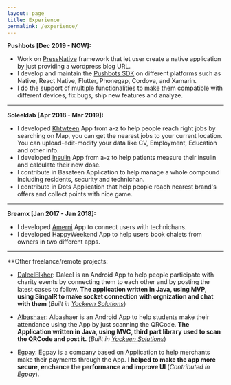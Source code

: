 ```yaml
---
layout: page
title: Experience
permalink: /experience/
---
```


**Pushbots [Dec 2019 - NOW]:**

 - Work on [PressNative](https://pressnative.com) framework that let user create a native application by just providing a wordpress blog URL.
 - I develop and maintain the [Pushbots SDK](https://pushbots.com) on different platforms such as Native, React Native, Flutter, Phonegap, Cordova, and Xamarin.
 - I do the support of multiple functionalities to make them compatible with different devices, fix bugs, ship new features and analyze.
 
 -----
 
 **Soleeklab [Apr 2018 - Mar 2019]:**
 
 - I developed [Khtwteen](https://play.google.com/store/apps/details?id=com.soleeklab.khtwteen) App from a-z to help people reach right jobs by searching on Map, you can get the nearest jobs to your current location. You can upload-edit-modify your data like CV, Employment, Education and other info.
 - I developed [Insulin](https://play.google.com/store/apps/details?id=com.soleeklab.insulin) App from a-z to help patients measure their insulin and calculate their new dose.
 - I contribute in Basateen Application to help manage a whole compound including residents, security and technichan.
 - I contribute in Dots Application that help people reach nearest brand's offers and collect points with nice game.
 
 -----
 
 **Breamx [Jan 2017 - Jan 2018]:**
 
 - I developed [Amerni](https://play.google.com/store/apps/details?id=example.breamex.morny) App to connect users with technichans.
 - I developed HappyWeekend App to help users book chalets from owners in two different apps.
 
 -----
 
 **Other freelance/remote projects:
 
  - [DaleelElkher](https://play.google.com/store/apps/details?id=yackeen.com.daleel): Daleel is an Android App to help people participate with charity events by connecting them to each other and by posting the latest cases to follow.
 **The application written in Java, using MVP, using SingalR to make socket connection with orgnization and chat with them** (*Built in [Yackeen Solutions](http://www.yackeensolutions.com/)*)
 
 - [Albashaer](https://play.google.com/store/apps/details?id=s.yckeen.albashayer): Albashaer is an Android App to help students make their attendance using the App by just scanning the QRCode.
 **The Application written in Java, using MVC, third part library used to scan the QRCode and post it.** (*Built in [Yackeen Solutions](http://www.yackeensolutions.com/)*)
 
- [Egpay](https://play.google.com/store/apps/details?id=com.egpay.merchant): Egpay is a company based on Application to help merchants make their payments through the App.
 **I helped to make the app more secure, enchance the performance and improve UI** (*Contributed in [Egpay](https://www.egpay.com/)*).
 
 
 
 
 
 
